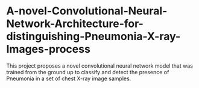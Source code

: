 # A-novel-Convolutional-Neural-Network-Architecture-for-distinguishing-Pneumonia-X-ray-Images-process
This project proposes a novel convolutional neural network model that was trained from the ground up to classify and detect the presence of Pneumonia in a set of chest X-ray image samples.
